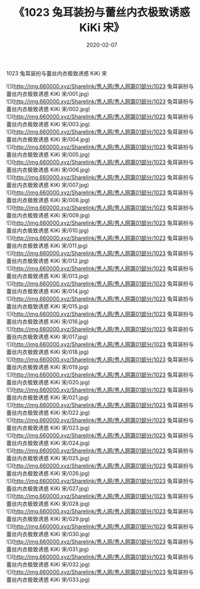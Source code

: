 ﻿---
layout: post
title:  《1023 兔耳装扮与蕾丝内衣极致诱惑 KiKi 宋》
date:   2020-02-07
img: http://img.660000.xyz/Sharelink/秀人网/秀人网第01部分/1023 兔耳装扮与蕾丝内衣极致诱惑 KiKi 宋/000.jpg
categories: [美女, 清纯, 唯美]
---

1023 兔耳装扮与蕾丝内衣极致诱惑 KiKi 宋

  ![](http://img.660000.xyz/Sharelink/秀人网/秀人网第01部分/1023 兔耳装扮与蕾丝内衣极致诱惑 KiKi 宋/001.jpg) <br> ![](http://img.660000.xyz/Sharelink/秀人网/秀人网第01部分/1023 兔耳装扮与蕾丝内衣极致诱惑 KiKi 宋/002.jpg) <br> ![](http://img.660000.xyz/Sharelink/秀人网/秀人网第01部分/1023 兔耳装扮与蕾丝内衣极致诱惑 KiKi 宋/003.jpg) <br> ![](http://img.660000.xyz/Sharelink/秀人网/秀人网第01部分/1023 兔耳装扮与蕾丝内衣极致诱惑 KiKi 宋/004.jpg) <br> ![](http://img.660000.xyz/Sharelink/秀人网/秀人网第01部分/1023 兔耳装扮与蕾丝内衣极致诱惑 KiKi 宋/005.jpg) <br> ![](http://img.660000.xyz/Sharelink/秀人网/秀人网第01部分/1023 兔耳装扮与蕾丝内衣极致诱惑 KiKi 宋/006.jpg) <br> ![](http://img.660000.xyz/Sharelink/秀人网/秀人网第01部分/1023 兔耳装扮与蕾丝内衣极致诱惑 KiKi 宋/007.jpg) <br> ![](http://img.660000.xyz/Sharelink/秀人网/秀人网第01部分/1023 兔耳装扮与蕾丝内衣极致诱惑 KiKi 宋/008.jpg) <br> ![](http://img.660000.xyz/Sharelink/秀人网/秀人网第01部分/1023 兔耳装扮与蕾丝内衣极致诱惑 KiKi 宋/009.jpg) <br> ![](http://img.660000.xyz/Sharelink/秀人网/秀人网第01部分/1023 兔耳装扮与蕾丝内衣极致诱惑 KiKi 宋/010.jpg) <br> ![](http://img.660000.xyz/Sharelink/秀人网/秀人网第01部分/1023 兔耳装扮与蕾丝内衣极致诱惑 KiKi 宋/011.jpg) <br> ![](http://img.660000.xyz/Sharelink/秀人网/秀人网第01部分/1023 兔耳装扮与蕾丝内衣极致诱惑 KiKi 宋/012.jpg) <br> ![](http://img.660000.xyz/Sharelink/秀人网/秀人网第01部分/1023 兔耳装扮与蕾丝内衣极致诱惑 KiKi 宋/013.jpg) <br> ![](http://img.660000.xyz/Sharelink/秀人网/秀人网第01部分/1023 兔耳装扮与蕾丝内衣极致诱惑 KiKi 宋/014.jpg) <br> ![](http://img.660000.xyz/Sharelink/秀人网/秀人网第01部分/1023 兔耳装扮与蕾丝内衣极致诱惑 KiKi 宋/015.jpg) <br> ![](http://img.660000.xyz/Sharelink/秀人网/秀人网第01部分/1023 兔耳装扮与蕾丝内衣极致诱惑 KiKi 宋/016.jpg) <br> ![](http://img.660000.xyz/Sharelink/秀人网/秀人网第01部分/1023 兔耳装扮与蕾丝内衣极致诱惑 KiKi 宋/017.jpg) <br> ![](http://img.660000.xyz/Sharelink/秀人网/秀人网第01部分/1023 兔耳装扮与蕾丝内衣极致诱惑 KiKi 宋/018.jpg) <br> ![](http://img.660000.xyz/Sharelink/秀人网/秀人网第01部分/1023 兔耳装扮与蕾丝内衣极致诱惑 KiKi 宋/019.jpg) <br> ![](http://img.660000.xyz/Sharelink/秀人网/秀人网第01部分/1023 兔耳装扮与蕾丝内衣极致诱惑 KiKi 宋/020.jpg) <br> ![](http://img.660000.xyz/Sharelink/秀人网/秀人网第01部分/1023 兔耳装扮与蕾丝内衣极致诱惑 KiKi 宋/021.jpg) <br> ![](http://img.660000.xyz/Sharelink/秀人网/秀人网第01部分/1023 兔耳装扮与蕾丝内衣极致诱惑 KiKi 宋/022.jpg) <br> ![](http://img.660000.xyz/Sharelink/秀人网/秀人网第01部分/1023 兔耳装扮与蕾丝内衣极致诱惑 KiKi 宋/023.jpg) <br> ![](http://img.660000.xyz/Sharelink/秀人网/秀人网第01部分/1023 兔耳装扮与蕾丝内衣极致诱惑 KiKi 宋/024.jpg) <br> ![](http://img.660000.xyz/Sharelink/秀人网/秀人网第01部分/1023 兔耳装扮与蕾丝内衣极致诱惑 KiKi 宋/025.jpg) <br> ![](http://img.660000.xyz/Sharelink/秀人网/秀人网第01部分/1023 兔耳装扮与蕾丝内衣极致诱惑 KiKi 宋/026.jpg) <br> ![](http://img.660000.xyz/Sharelink/秀人网/秀人网第01部分/1023 兔耳装扮与蕾丝内衣极致诱惑 KiKi 宋/027.jpg) <br> ![](http://img.660000.xyz/Sharelink/秀人网/秀人网第01部分/1023 兔耳装扮与蕾丝内衣极致诱惑 KiKi 宋/028.jpg) <br> ![](http://img.660000.xyz/Sharelink/秀人网/秀人网第01部分/1023 兔耳装扮与蕾丝内衣极致诱惑 KiKi 宋/029.jpg) <br> ![](http://img.660000.xyz/Sharelink/秀人网/秀人网第01部分/1023 兔耳装扮与蕾丝内衣极致诱惑 KiKi 宋/030.jpg) <br> ![](http://img.660000.xyz/Sharelink/秀人网/秀人网第01部分/1023 兔耳装扮与蕾丝内衣极致诱惑 KiKi 宋/031.jpg) <br> ![](http://img.660000.xyz/Sharelink/秀人网/秀人网第01部分/1023 兔耳装扮与蕾丝内衣极致诱惑 KiKi 宋/032.jpg) <br> ![](http://img.660000.xyz/Sharelink/秀人网/秀人网第01部分/1023 兔耳装扮与蕾丝内衣极致诱惑 KiKi 宋/033.jpg) <br>